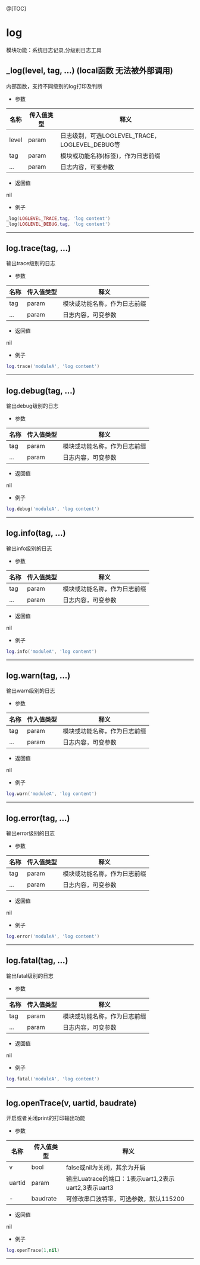 
@[TOC]

# log

模块功能：系统日志记录,分级别日志工具

## _log(level, tag, ...) (local函数 无法被外部调用)

内部函数，支持不同级别的log打印及判断

* 参数

|名称|传入值类型|释义|
|-|-|-|
|level|param|日志级别，可选LOGLEVEL_TRACE，LOGLEVEL_DEBUG等|
|tag|param|模块或功能名称(标签)，作为日志前缀|
|...|param|日志内容，可变参数|

* 返回值

nil

* 例子

```lua
_log(LOGLEVEL_TRACE,tag, 'log content')
_log(LOGLEVEL_DEBUG,tag, 'log content')
```

---

## log.trace(tag, ...)

输出trace级别的日志

* 参数

|名称|传入值类型|释义|
|-|-|-|
|tag|param|模块或功能名称，作为日志前缀|
|...|param|日志内容，可变参数|

* 返回值

nil

* 例子

```lua
log.trace('moduleA', 'log content')
```

---

## log.debug(tag, ...)

输出debug级别的日志

* 参数

|名称|传入值类型|释义|
|-|-|-|
|tag|param|模块或功能名称，作为日志前缀|
|...|param|日志内容，可变参数|

* 返回值

nil

* 例子

```lua
log.debug('moduleA', 'log content')
```

---

## log.info(tag, ...)

输出info级别的日志

* 参数

|名称|传入值类型|释义|
|-|-|-|
|tag|param|模块或功能名称，作为日志前缀|
|...|param|日志内容，可变参数|

* 返回值

nil

* 例子

```lua
log.info('moduleA', 'log content')
```

---

## log.warn(tag, ...)

输出warn级别的日志

* 参数

|名称|传入值类型|释义|
|-|-|-|
|tag|param|模块或功能名称，作为日志前缀|
|...|param|日志内容，可变参数|

* 返回值

nil

* 例子

```lua
log.warn('moduleA', 'log content')
```

---

## log.error(tag, ...)

输出error级别的日志

* 参数

|名称|传入值类型|释义|
|-|-|-|
|tag|param|模块或功能名称，作为日志前缀|
|...|param|日志内容，可变参数|

* 返回值

nil

* 例子

```lua
log.error('moduleA', 'log content')
```

---

## log.fatal(tag, ...)

输出fatal级别的日志

* 参数

|名称|传入值类型|释义|
|-|-|-|
|tag|param|模块或功能名称，作为日志前缀|
|...|param|日志内容，可变参数|

* 返回值

nil

* 例子

```lua
log.fatal('moduleA', 'log content')
```

---

## log.openTrace(v, uartid, baudrate)

开启或者关闭print的打印输出功能

* 参数

|名称|传入值类型|释义|
|-|-|-|
|v|bool|false或nil为关闭，其余为开启|
|uartid|param|输出Luatrace的端口：1表示uart1,2表示uart2,3表示uart3|
|-|baudrate|可修改串口波特率，可选参数，默认115200|

* 返回值

nil

* 例子

```lua
log.openTrace(1,nil)
```

---
